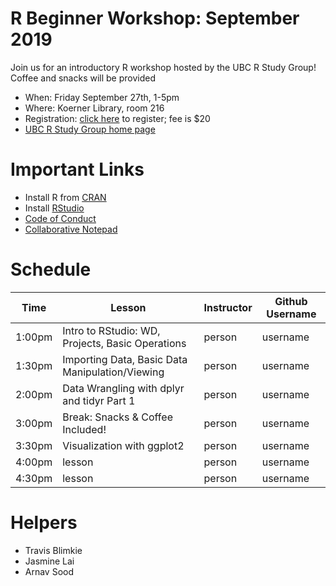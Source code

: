 # R Beginner Workshop: September 2019

Join us for an introductory R workshop hosted by the UBC R Study Group! Coffee and snacks will be provided

* When: Friday September 27th, 1-5pm
* Where: Koerner Library, room 216
* Registration: [click here](https://www.eventbrite.ca/e/r-beginner-workshop-tickets-68936650377) to register; fee is $20
* [UBC R Study Group home page](https://ubc-r-study-group.github.io/studyGroup/)


# Important Links

* Install R from [CRAN](https://cran.r-project.org/)
* Install [RStudio](https://www.rstudio.com/)
* [Code of Conduct](https://docs.carpentries.org/topic_folders/policies/code-of-conduct.html)
* [Collaborative Notepad]()

# Schedule

| Time | Lesson | Instructor | Github Username |
|-----------|------------|---------|--------|
| 1:00pm | Intro to RStudio: WD, Projects, Basic Operations | person | username |
| 1:30pm | Importing Data, Basic Data Manipulation/Viewing | person | username |
| 2:00pm | Data Wrangling with dplyr and tidyr Part 1| person | username |
| 3:00pm | Break: Snacks & Coffee Included! | person | username |
| 3:30pm | Visualization with ggplot2 | person | username |
| 4:00pm | lesson | person | username |
| 4:30pm | lesson | person | username |


# Helpers
* Travis Blimkie
* Jasmine Lai
* Arnav Sood

